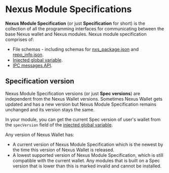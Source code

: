 # Nexus Module Specifications

**Nexus Module Specification** (or just **Specification** for short) is the collection of all the programming interfaces for communicating between the base Nexus wallet and Nexus modules. Nexus module specification comprises of:

- File schemas - including schemas for [nxs_package.json](./nxs_package.json.md) and [repo_info.json](./repo_info.json.md).
- [Injected global variable](./InjectedGlobalVariable.md).
- [IPC messages API](./IPCMessagesAPI.md).

## Specification version

Nexus Module Specification versions (or just **Spec versions**) are independent from the Nexus Wallet versions. Sometimes Nexus Wallet gets updated and has a new version but Nexus Module Specification remains unchanged and its version stays the same.

In your module, you can get the current Spec version of user's wallet from the `specVersion` field of the [injected global variable](./InjectedGlobalVariable.md).

Any version of Nexus Wallet has:

- A current version of Nexus Module Specification which is the newest by the time this version of Nexus Wallet is released.
- A lowest supported version of Nexus Module Specification, which is still compatible with the current wallet. Any modules that is built on a Spec version that is lower than this is marked invalid and cannot be installed.
